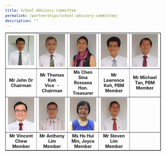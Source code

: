 ```yaml
---
title: School Advisory Committee
permalink: /partnerships/school-advisory-committee/
description: ""
---
```

<table style="border-collapse: collapse; width: 100%;" border="1">
<tbody>
<tr>
<td style="width: 20%;"><img src="/images/sac1.jpg"></td>
<td style="width: 20%;"><img src="/images/sac2.jpg"></td>
<td style="width: 20%;"><img src="/images/sac3.jpg"></td>
<td style="width: 20%;"><img src="/images/sac4.jpg"></td>
<td style="width: 20%;"><img src="/images/sac5.jpg"></td>
</tr>
<tr>
<td style="width: 20%; text-align: center;">
<div><strong>Mr John Or</strong></div>
<div><strong>Chairman</strong></div>
</td>
<td style="width: 20%; text-align: center;">
<div><strong>Mr Thomas Koh</strong></div>
<div><strong>Vice&nbsp; - Chairman</strong></div>
</td>
<td style="width: 20%; text-align: center;">
<div><strong>Ms Chen Sina Rossana</strong></div>
<div><strong>Hon. Treasurer</strong></div>
</td>
<td style="width: 20%; text-align: center;">
<div><strong>Mr Lawrence Koh, PBM</strong></div>
<div><strong>Member</strong></div>
</td>
<td style="width: 20%; text-align: center;">
<div><strong>Mr Michael Tan, PBM</strong></div>
<div><strong>Member</strong></div>
</td>
</tr>
<tr>
<td style="width: 20%;"><img src="/images/sac6.jpg"></td>
<td style="width: 20%;"><img src="/images/sac7.jpg"></td>
<td style="width: 20%;"><img src="/images/sac8.jpg"></td>
<td style="width: 20%;"><img src="/images/sac9.jpg"></td>
<td style="width: 20%;">&nbsp;</td>
</tr>
<tr>
<td style="width: 20%; text-align: center;">
<div><strong>Mr Vincent Chew</strong></div>
<div><strong>Member</strong></div>
</td>
<td style="width: 20%; text-align: center;">
<div><strong>Mr Anthony Lim</strong></div>
<div><strong>Member</strong></div>
</td>
<td style="width: 20%; text-align: center;">
<div><strong>Ms Ho Hui Min, Joyce</strong></div>
<div><strong>Member</strong></div>
</td>
<td style="width: 20%; text-align: center;">
<div><strong>Mr Steven Lim</strong></div>
<div><strong>Member</strong></div>
</td>
<td style="width: 20%;">&nbsp;</td>
</tr>
</tbody>
</table>